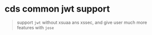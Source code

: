 # cds common jwt support

> support `jwt` without xsuaa ans xssec, and give user much more features with `jose`

